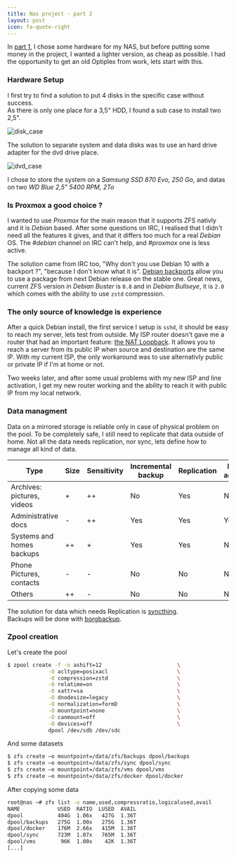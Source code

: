 ```yaml
---
title: Nas project - part 2
layout: post
icon: fa-quote-right
---
```


In [part 1](/server/2020/11/08/nas-project.html), I chose some hardware for my NAS, but before putting some money in the project, I wanted a lighter version, as cheap as possible.
I had the opportunity to get an old Optiplex from work, lets start with this.

### Hardware Setup

I first try to find a solution to put 4 disks in the specific case without success.  
As there is only one place for a 3,5" HDD, I found a sub case to install two 2,5".

![disk_case]({{site.baseurl}}/assets/images/server/disks_case.png)

The solution to separate system and data disks was to use an hard drive adapter for the dvd drive place.

![dvd_case]({{site.baseurl}}/assets/images/server/dvd_case.png)

I chose to store the system on a *Samsung SSD 870 Evo, 250 Go*, and datas on two *WD Blue 2,5" 5400 RPM, 2To*

### Is Proxmox a good choice ?

I wanted to use *Proxmox* for the main reason that it supports ZFS nativly and it is *Debian* based. After some questions on IRC, I realised that I didn't need all the features it gives, and that it differs too much for a real *Debian* OS. The *#debian* channel on IRC can't help, and *#proxmox* one is less active.

The solution came from IRC too, "Why don't you use Debian 10 with a backport ?", "because I don't know what it is".
[Debian backports](https://backports.debian.org/) allow you to use a package from next Debian release on the stable one.
Great news, current ZFS version in *Debian Buster* is ``0.8`` and in *Debian Bullseye*, it is ``2.0`` which comes with the ability to use ``zstd`` compression.

### The only source of knowledge is experience

After a quick Debian install, the first service I setup is ``sshd``, it should be easy to reach my server, lets test from outside. 
My ISP router doesn't gave me a router that had an important feature: [the NAT Loopback](https://en.wikipedia.org/wiki/Hairpinning). It allows you to reach a server from its public IP when source and destination are the same IP.
With my current ISP, the only workaround was to use alternativly public or private IP if I'm at home or not.

Two weeks later, and after some usual problems with my new ISP and line activation, I get my new router working and the ability to reach it with public IP from my local network.

### Data managment

Data on a mirrored storage is reliable only in case of physical problem on the pool. To be completely safe, I still need to replicate that data outside of home. Not all the data needs replication, nor sync, lets define how to manage all kind of data.

| Type                       | Size | Sensitivity | Incremental backup | Replication | Daily access | Access type |
|----------------------------|------|-------------|--------------------|-------------|--------------|-------------|
| Archives: pictures, videos | +    | ++          | No                 | Yes         | No           | mount       |
| Administrative docs        | -    | ++          | Yes                | Yes         | Yes          | sync        |
| Systems and homes backups  | ++   | +           | Yes                | Yes         | No           | mount-sync  |
| Phone Pictures, contacts   | -    | -           | No                 | No          | No           | sync        |
| Others                     | ++   | -           | No                 | No          | No           | mount       |

The solution for data which needs Replication is [syncthing](https://github.com/syncthing/syncthing).  
Backups will be done with [borgbackup](https://eoli3n.github.io/archlinux/2020/04/30/backup.html).

### Zpool creation

Let's create the pool

```bash
$ zpool create -f -o ashift=12                        \
             -O acltype=posixacl                      \
             -O compression=zstd                      \
             -O relatime=on                           \
             -O xattr=sa                              \
             -O dnodesize=legacy                      \
             -O normalization=formD                   \
             -O mountpoint=none                       \
             -O canmount=off                          \
             -O devices=off                           \
             dpool /dev/sdb /dev/sdc
```

And some datasets
```bash
$ zfs create –o mountpoint=/data/zfs/backups dpool/backups
$ zfs create –o mountpoint=/data/zfs/sync dpool/sync
$ zfs create –o mountpoint=/data/zfs/vms dpool/vms
$ zfs create –o mountpoint=/data/zfs/docker dpool/docker
```
After copying some data
```bash
root@nas ~# zfs list -o name,used,compressratio,logicalused,avail
NAME            USED  RATIO  LUSED  AVAIL
dpool           404G  1.06x   427G  1.36T
dpool/backups   275G  1.00x   275G  1.36T
dpool/docker    176M  2.66x   415M  1.36T
dpool/sync      723M  1.07x   765M  1.36T
dpool/vms        96K  1.00x    42K  1.36T
[...]
```
